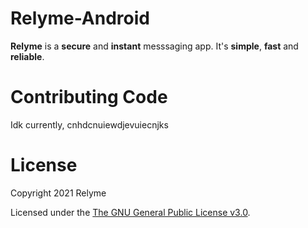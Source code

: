 # Relyme-Android

**Relyme** is a **secure** and **instant** messsaging app. It's **simple**, **fast** and **reliable**.



# Contributing Code

Idk currently, cnhdcnuiewdjevuiecnjks

# License

Copyright 2021 Relyme

Licensed under the [The GNU General Public License v3.0](http://www.gnu.org/licenses/gpl-3.0.html).

